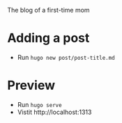 The blog of a first-time mom

# Adding a post
- Run `hugo new post/post-title.md`

# Preview
- Run `hugo serve`
- Vistit http://localhost:1313
